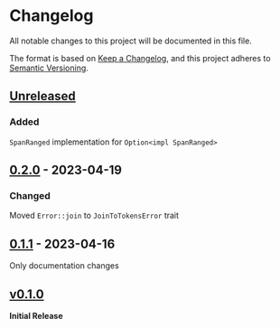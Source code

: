 # Changelog
All notable changes to this project will be documented in this file.

The format is based on [Keep a Changelog](https://keepachangelog.com/en/1.0.0/),
and this project adheres to [Semantic Versioning](https://semver.org/spec/v2.0.0.html).

## [Unreleased]
### Added
`SpanRanged` implementation for `Option<impl SpanRanged>`

## [0.2.0] - 2023-04-19
### Changed
Moved `Error::join` to `JoinToTokensError` trait

## [0.1.1] - 2023-04-16
Only documentation changes

## [v0.1.0] 
**Initial Release**

[unreleased]: https://github.com/ModProg/manyhow/compare/v0.2.0...HEAD
[0.2.0]: https://github.com/ModProg/manyhow/compare/v0.1.1...v0.2.0
[0.1.1]: https://github.com/ModProg/manyhow/compare/v0.1.0...v0.1.1
[v0.1.0]: https://github.com/ModProg/manyhow/tree/v0.1.0
